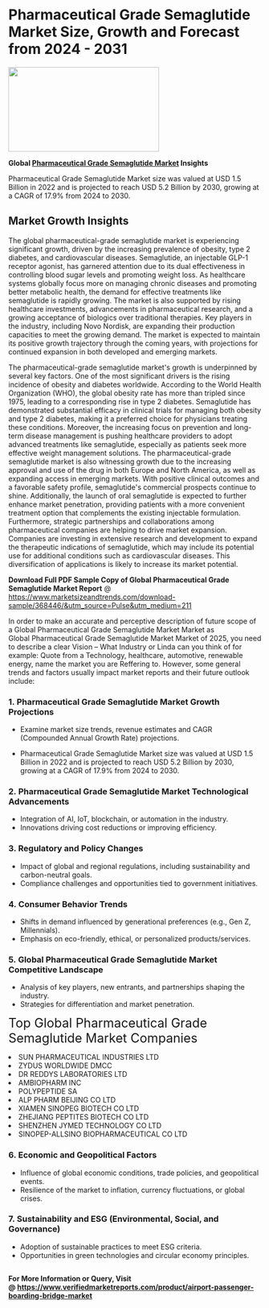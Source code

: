 <H1>Pharmaceutical Grade Semaglutide Market Size, Growth and Forecast from 2024 - 2031</H1><img class="aligncenter size-medium wp-image-584254" src="https://thirdeyenews.in/wp-content/uploads/2024/09/Global-Market-Research-300x168.jpeg" alt="" width="300" height="168" /><p><strong>Global&nbsp;<a href="https://www.marketsizeandtrends.com/download-sample/368446/&amp;utm_source=Pulse&amp;utm_medium=211">Pharmaceutical Grade Semaglutide Market</a> Insights</strong></p><p>Pharmaceutical Grade Semaglutide Market size was valued at USD 1.5 Billion in 2022 and is projected to reach USD 5.2 Billion by 2030, growing at a CAGR of 17.9% from 2024 to 2030.</p><p><h2>Market Growth Insights</h2> <p>The global pharmaceutical-grade semaglutide market is experiencing significant growth, driven by the increasing prevalence of obesity, type 2 diabetes, and cardiovascular diseases. Semaglutide, an injectable GLP-1 receptor agonist, has garnered attention due to its dual effectiveness in controlling blood sugar levels and promoting weight loss. As healthcare systems globally focus more on managing chronic diseases and promoting better metabolic health, the demand for effective treatments like semaglutide is rapidly growing. The market is also supported by rising healthcare investments, advancements in pharmaceutical research, and a growing acceptance of biologics over traditional therapies. Key players in the industry, including Novo Nordisk, are expanding their production capacities to meet the growing demand. The market is expected to maintain its positive growth trajectory through the coming years, with projections for continued expansion in both developed and emerging markets. </p> <p>The pharmaceutical-grade semaglutide market's growth is underpinned by several key factors. One of the most significant drivers is the rising incidence of obesity and diabetes worldwide. According to the World Health Organization (WHO), the global obesity rate has more than tripled since 1975, leading to a corresponding rise in type 2 diabetes. Semaglutide has demonstrated substantial efficacy in clinical trials for managing both obesity and type 2 diabetes, making it a preferred choice for physicians treating these conditions. Moreover, the increasing focus on prevention and long-term disease management is pushing healthcare providers to adopt advanced treatments like semaglutide, especially as patients seek more effective weight management solutions. The pharmaceutical-grade semaglutide market is also witnessing growth due to the increasing approval and use of the drug in both Europe and North America, as well as expanding access in emerging markets. With positive clinical outcomes and a favorable safety profile, semaglutide's commercial prospects continue to shine. Additionally, the launch of oral semaglutide is expected to further enhance market penetration, providing patients with a more convenient treatment option that complements the existing injectable formulation. Furthermore, strategic partnerships and collaborations among pharmaceutical companies are helping to drive market expansion. Companies are investing in extensive research and development to expand the therapeutic indications of semaglutide, which may include its potential use for additional conditions such as cardiovascular diseases. This diversification of applications is likely to increase its market potential. </p><p><span class=""><strong>Download Full PDF Sample Copy of Global Pharmaceutical Grade Semaglutide Market Report</strong> @ <a href="https://www.marketsizeandtrends.com/download-sample/368446/&amp;utm_source=Pulse&amp;utm_medium=211" target="_blank">https://www.marketsizeandtrends.com/download-sample/368446/&amp;utm_source=Pulse&amp;utm_medium=211</a></span></p><p>In order to make an accurate and perceptive description of future scope of a Global&nbsp;Pharmaceutical Grade Semaglutide Market Market as Global&nbsp;Pharmaceutical Grade Semaglutide Market Market of 2025, you need to describe a clear Vision &ndash; What Industry or Linda can you think of for example: Quote from a Technology, healthcare, automotive, renewable energy, name the market you are Reffering to. However, some general trends and factors usually impact market reports and their future outlook include:</p><h3>1.&nbsp;<strong>Pharmaceutical Grade Semaglutide Market Growth Projections</strong></h3><ul><li>Examine market size trends, revenue estimates and CAGR (Compounded Annual Growth Rate) projections.</li><li><p>Pharmaceutical Grade Semaglutide Market size was valued at USD 1.5 Billion in 2022 and is projected to reach USD 5.2 Billion by 2030, growing at a CAGR of 17.9% from 2024 to 2030.</p></li></ul><h3>2.&nbsp;<strong>Pharmaceutical Grade Semaglutide Market Technological Advancements</strong></h3><ul><li>Integration of AI, IoT, blockchain, or automation in the industry.</li><li>Innovations driving cost reductions or improving efficiency.</li></ul><h3>3.&nbsp;<strong>Regulatory and Policy Changes</strong></h3><ul><li>Impact of global and regional regulations, including sustainability and carbon-neutral goals.</li><li>Compliance challenges and opportunities tied to government initiatives.</li></ul><h3>4.&nbsp;<strong>Consumer Behavior Trends</strong></h3><ul><li>Shifts in demand influenced by generational preferences (e.g., Gen Z, Millennials).</li><li>Emphasis on eco-friendly, ethical, or personalized products/services.</li></ul><h3>5.&nbsp;<strong>Global Pharmaceutical Grade Semaglutide Market Competitive Landscape</strong></h3><ul><li>Analysis of key players, new entrants, and partnerships shaping the industry.</li><li>Strategies for differentiation and market penetration.</li></ul><p data-pm-slice="1 1 []"><span style="color: inherit; font-family: inherit; font-size: 25px;">Top Global Pharmaceutical Grade Semaglutide Market Companies</span></p><div class="" data-test-id=""><p><li>SUN PHARMACEUTICAL INDUSTRIES LTD</li><li> ZYDUS WORLDWIDE DMCC</li><li> DR REDDYS LABORATORIES LTD</li><li> AMBIOPHARM INC</li><li> POLYPEPTIDE SA</li><li> ALP PHARM BEIJING CO LTD</li><li> XIAMEN SINOPEG BIOTECH CO LTD</li><li> ZHEJIANG PEPTITES BIOTECH CO LTD</li><li> SHENZHEN JYMED TECHNOLOGY CO LTD</li><li> SINOPEP-ALLSINO BIOPHARMACEUTICAL CO LTD</li></p></div><h3>6.&nbsp;<strong>Economic and Geopolitical Factors</strong></h3><ul><li>Influence of global economic conditions, trade policies, and geopolitical events.</li><li>Resilience of the market to inflation, currency fluctuations, or global crises.</li></ul><h3>7.&nbsp;<strong>Sustainability and ESG (Environmental, Social, and Governance)</strong></h3><ul><li>Adoption of sustainable practices to meet ESG criteria.</li><li>Opportunities in green technologies and circular economy principles.</li></ul><h2><strong style="font-size: 14px;">For More Information or Query, Visit @&nbsp;</strong><a style="background-color: #ffffff; font-size: 14px;" href="https://www.marketsizeandtrends.com/report/pharmaceutical-grade-semaglutide-market/" target="_blank">https://www.verifiedmarketreports.com/product/airport-passenger-boarding-bridge-market</a></h2>
